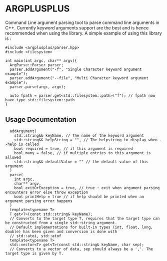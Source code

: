 # ARGPLUSPLUS
Command Line argument parsing tool to parse command line arguments in C++. Currently keyword arguments support are the best and is hence recommended when using the library. A simple example of using this library is : 
```
#include <argplusplus/parser.hpp>
#include <filesystem>

int main(int argc, char** argv){
  ArgParse::Parser parser;
  parser.addArgument("-f", "Single Character keyword argument example");
  parser.addArgument("--file", "Multi Character keyword argument example");
  parser.parse(argc, argv);

  auto fpath = parser.get<std::filesystem::path>("f"); // fpath now have type std::filesystem::path
}
```

## Usage Documentation
```
  addArgument(
    std::string&& keyName, // The name of the keyword argument
    std::string&& helpString = "", // The helpstring to display when --help is called
    bool required = true, // if this argument is required
    bool many = false, // if multiple entries to this argument is allowed
    std::string&& defaultValue = "" // the default value of this argument
  )
  parse(
    int argc,
    char** argv,
    bool exitOrException = true, // true : exit when argument parsing encounters error else throw exception
    bool printHelp = true // if help should be printed when an argument parsing error happens
  )
  template<typename T>
  T get<T>(const std::string& keyName);
  // Converts to the target type T, requires that the target type can be constructed from a single std::string argument.
  // Default implementations for built-in types (int, float, long, double) has been given and conversion is done with
  // std::atoi, std::atof
  template<typename T>
  std::vector<T> get<T>(const std::string& keyName, char sep);
  // Converts to a vector of data, sep should always be a ','. The target type is given by T.
```
